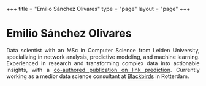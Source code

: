 +++
title = "Emilio Sánchez Olivares"
type = "page"
layout = "page"
+++

# Emilio Sánchez Olivares

<link rel="stylesheet" href="https://cdnjs.cloudflare.com/ajax/libs/font-awesome/6.5.2/css/all.min.css" integrity="sha512-SnH5WK+bZxgPHs44uWIX+LLJAJ7/Wgk4zPGGLg0b3+jGJMzl0vWkW3+/FfkOkOHrtg9/tkD0xd7DXL0EXSk4UIA==" crossorigin="anonymous" referrerpolicy="no-referrer">

<div style="max-width: 900px; margin: auto; text-align: justify;">
    Data scientist with an MSc in Computer Science from Leiden University, specializing in network analysis, predictive modeling, and machine learning. Experienced in research and transforming complex data into actionable insights, with a <a href="/framework-pretrained-link-prediction.pdf">co-authored publication on link prediction</a>. Currently working as a medior data science consultant at <a href="https://www.blackbirds.ai/">Blackbirds</a> in Rotterdam.
</div>

<div style="margin-top: 20px; display: flex; justify-content: center; gap: 15px; flex-wrap: wrap;">
    <a href="mailto:hello@emiliosao.com" style="text-decoration: none; color: currentColor;"><i class="fas fa-envelope" style="font-size: 24px;"></i></a>
    <a href="https://scholar.google.com/citations?user=Ue2RRtcAAAAJ" style="text-decoration: none; color: currentColor;"><i class="fas fa-graduation-cap" style="font-size: 24px;"></i></a>
    <a href="https://github.com/emiliosao" style="text-decoration: none; color: currentColor;"><i class="fab fa-github" style="font-size: 24px;"></i></a>
    <a href="https://www.linkedin.com/in/emiliosao/" style="text-decoration: none; color: currentColor;"><i class="fab fa-linkedin-in" style="font-size: 24px;"></i></a>
    <a href="https://bsky.app/profile/emiliosao.me" style="text-decoration: none; color: currentColor;"><i class="fab fa-bluesky" style="font-size: 24px;"></i></a>
    <a href="https://letterboxd.com/emiliosao/" style="text-decoration: none; color: currentColor;"><i class="fab fa-letterboxd" style="font-size: 24px;"></i></a>
</div>

<a rel="me" href="https://mastodon.world/@emiliosao" style="display: none;">Mastodon</a>
<a rel="me" href="https://mastodon.social/@emiliosao" style="display: none;">Mastodon</a>